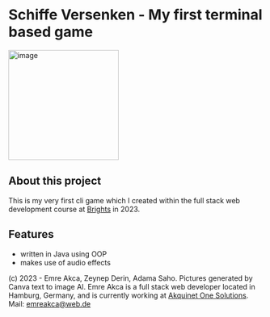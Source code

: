 # Schiffe Versenken - My first terminal based game

<img width="218" alt="image" src="https://github.com/letsc0d3/SchiffeVersenken/assets/16562979/696a7a1f-9e7f-490d-91b1-c8ce76b46dfd">

## About this project
This is my very first cli game which I created within the full stack web development course at [Brights](https://brights.com/de-de) in 2023.

## Features
* written in Java using OOP
* makes use of audio effects

(c) 2023 - Emre Akca, Zeynep Derin, Adama Saho. Pictures generated by Canva text to image AI.
Emre Akca is a full stack web developer located in Hamburg, Germany, and is currently working at [Akquinet One Solutions](https://akquinet.com/).
Mail: emreakca@web.de
